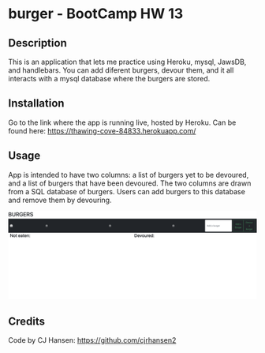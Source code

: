 # burger - BootCamp HW 13

## Description
This is an application that lets me practice using Heroku, mysql, JawsDB, and handlebars. You can add diferent burgers, devour them, and it all interacts with a mysql database where the burgers are stored.

## Installation
Go to the link where the app is running live, hosted by Heroku. Can be found here: https://thawing-cove-84833.herokuapp.com/


## Usage

App is intended to have two columns: a list of burgers yet to be devoured, and a list of burgers that have been devoured. The two columns are drawn from a SQL database of burgers. Users can add burgers to this database and remove them by devouring.

![](burgerapp.png)


## Credits
Code by CJ Hansen: https://github.com/cjrhansen2
